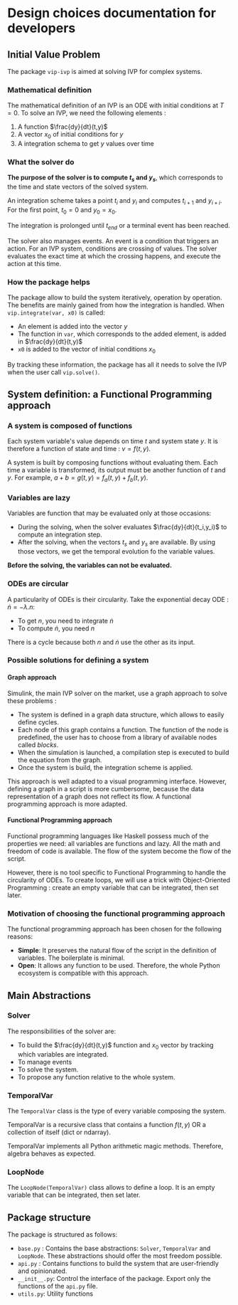 # Design choices documentation for developers

## Initial Value Problem

The package `vip-ivp` is aimed at solving IVP for complex systems.

### Mathematical definition

The mathematical definition of an IVP is an ODE with initial conditions at $T=0$. To solve an IVP, we need the following
elements :

1. A function $\frac{dy}{dt}(t,y)$
2. A vector $x_0$ of initial conditions for $y$
3. A integration schema to get $y$ values over time

### What the solver do

**The purpose of the solver is to compute $t_s$ and $y_s$**, which corresponds to the time and state vectors of the
solved
system.

An integration scheme takes a point $t_i$ and $y_i$ and computes $t_{i+1}$ and $y_{i+i}$. For the first point, $t_0=0$
and $y_0=x_0$.

The integration is prolonged until $t_{end}$ or a terminal event has been reached.

The solver also manages events. An event is a condition that triggers an action. For an IVP system, conditions are
crossing of values. The solver evaluates the exact time at which the crossing happens, and execute the action at this
time.

### How the package helps

The package allow to build the system iteratively, operation by operation. The benefits are mainly gained from how the
integration is handled. When `vip.integrate(var, x0)` is called:

- An element is added into the vector $y$
- The function in `var`, which corresponds to the added element, is added in $\frac{dy}{dt}(t,y)$
- `x0` is added to the vector of initial conditions $x_0$

By tracking these information, the package has all it needs to solve the IVP when the user call `vip.solve()`.

## System definition: a Functional Programming approach

### A system is composed of functions

Each system variable's value depends on time $t$ and system state $y$. It is therefore a function of state and
time : $v=f(t,y)$.

A system is built by composing functions without evaluating them. Each time a variable is transformed, its output must
be another function of $t$ and $y$. For example, $a+b=g(t,y)=f_a(t,y)+f_b(t,y)$.

### Variables are lazy

Variables are function that may be evaluated only at those occasions:

- During the solving, when the solver evaluates $\frac{dy}{dt}(t_i,y_i)$ to compute an integration step.
- After the solving, when the vectors $t_s$ and $y_s$ are available. By using those vectors, we get the temporal
  evolution fo the variable values.

**Before the solving, the variables can not be evaluated.**

### ODEs are circular

A particularity of ODEs is their circularity. Take the exponential decay ODE : $\dot{n}=-\lambda.n$:

- To get $n$, you need to integrate $\dot{n}$
- To compute $\dot{n}$, you need $n$

There is a cycle because both $n$ and $\dot{n}$ use the other as its input.

### Possible solutions for defining a system

#### Graph approach

Simulink, the main IVP solver on the market, use a graph approach to solve these problems :

- The system is defined in a graph data structure, which allows to easily define cycles.
- Each node of this graph contains a function. The function of the node is predefined, the user has to choose from a
  library of available nodes called *blocks*.
- When the simulation is launched, a compilation step is executed to build the equation from the graph.
- Once the system is build, the integration scheme is applied.

This approach is well adapted to a visual programming interface. However, defining a graph in a script is more
cumbersome, because the data representation of a graph does not reflect its flow. A functional programming approach is
more adapted.

#### Functional Programming approach

Functional programming languages like Haskell possess much of the properties we need: all variables are functions and
lazy. All the math and freedom of code is available. The flow of the system become the flow of the script.

However, there is no tool specific to Functional Programming to handle the circularity of ODEs. To create loops, we will
use a trick with Object-Oriented Programming : create an empty variable that can be integrated, then set later.

### Motivation of choosing the functional programming approach

The functional programming approach has been chosen for the following reasons:

- **Simple**: It preserves the natural flow of the script in the definition of variables. The boilerplate is minimal.
- **Open**: It allows any function to be used. Therefore, the whole Python ecosystem is compatible with this approach.

## Main Abstractions

### Solver

The responsibilities of the solver are:

- To build the $\frac{dy}{dt}(t,y)$ function and $x_0$ vector by tracking which variables are integrated.
- To manage events
- To solve the system.
- To propose any function relative to the whole system.

### TemporalVar

The `TemporalVar` class is the type of every variable composing the system.

TemporalVar is a recursive class that contains a function $f(t,y)$ OR a collection of itself (dict or ndarray).

TemporalVar implements all Python arithmetic magic methods. Therefore, algebra behaves as expected.

### LoopNode

The `LoopNode(TemporalVar)` class allows to define a loop. It is an empty variable that can be integrated, then set
later.

## Package structure

The package is structured as follows:

- `base.py` : Contains the base abstractions: `Solver`, `TemporalVar` and `LoopNode`. These abstractions should offer
  the most freedom possible.
- `api.py` : Contains functions to build the system that are user-friendly and opinionated.
- `__init__.py`: Control the interface of the package. Export only the functions of the `api.py` file.
- `utils.py`: Utility functions

